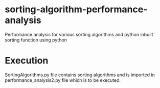 # sorting-algorithm-performance-analysis
Performance analysis for various sorting algorithms and python inbuilt sorting function using python

# Execution
SortingAlgorithms.py file contains sorting algorithms and is imported in performance_analysis2.py file which is to be executed.
